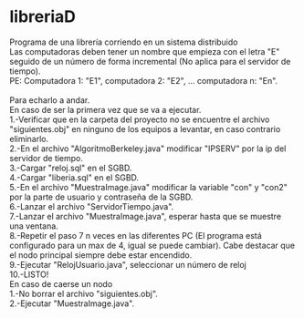 # libreriaD
Programa de una librería corriendo en un sistema distribuido<br>
Las computadoras deben tener un nombre que empieza con el letra "E" seguido de un número de forma incremental (No aplica para el servidor de tiempo).<br>
PE: Computadora 1: "E1", computadora 2: "E2", ... computadora n: "En".<br>
<br>
Para echarlo a andar.<br>
En caso de ser la primera vez que se va a ejecutar.<br>
  1.-Verificar que en la carpeta del proyecto no se encuentre el archivo "siguientes.obj" en ninguno de los equipos a levantar, en        caso contrario eliminarlo.<br>
  2.-En el archivo "AlgoritmoBerkeley.java" modificar "IPSERV" por la ip del servidor de tiempo.<br>
  3.-Cargar "reloj.sql" en el SGBD.<br>
  4.-Cargar "liberia.sql" en el SGBD.<br>
  5.-En el archivo "MuestraImage.java" modificar la variable "con" y "con2" por la parte de usuario y contraseña de la SGBD.<br>
  6.-Lanzar el archivo "ServidorTiempo.java".<br>
  7.-Lanzar el archivo "MuestraImage.java", esperar hasta que se muestre una ventana.<br>
  8.-Repetir el paso 7 n veces en las diferentes PC (El programa está configurado para un max de 4, igual se puede cambiar). Cabe destacar que el nodo principal siempre debe estar encendido.<br>
  9.-Ejecutar "RelojUsuario.java", seleccionar un número de reloj<br>
  10.-LISTO!<br>
En caso de caerse un nodo<br>
  1.-No borrar el archivo "siguientes.obj".<br>
  2.-Ejecutar "MuestraImage.java".<br>

